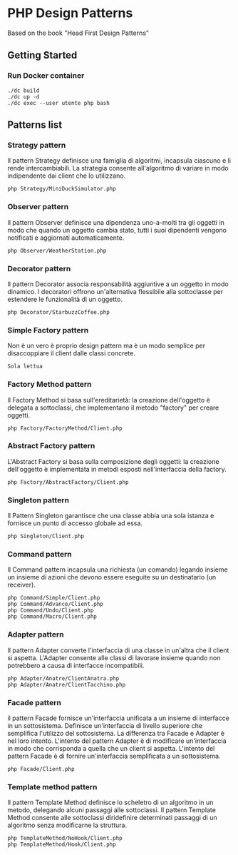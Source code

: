 # PHP Design Patterns

Based on the book "Head First Design Patterns"

## Getting Started
### Run Docker container
```
./dc build
./dc up -d
./dc exec --user utente php bash
```
## Patterns list

### Strategy pattern
Il pattern Strategy definisce una famiglia di algoritmi, incapsula ciascuno e li rende intercambiabili. La strategia consente all'algoritmo di variare in modo indipendente dai client che lo utilizzano.
```
php Strategy/MiniDuckSimulator.php
```
### Observer pattern
Il pattern Observer definisce una dipendenza uno-a-molti tra gli oggetti in modo che quando un oggetto cambia stato, tutti i suoi dipendenti vengono notificati e aggiornati automaticamente.
```
php Observer/WeatherStation.php
```
### Decorator pattern
Il pattern Decorator associa responsabilità aggiuntive a un oggetto in modo dinamico. I decoratori offrono un'alternativa flessibile alla sottoclasse per estendere le funzionalità di un oggetto.
```
php Decorator/StarbuzzCoffee.php
```
### Simple Factory pattern
Non è un vero è proprio design pattern ma è un modo semplice per disaccoppiare il client dalle classi concrete.
```
Sola lettua
```
### Factory Method pattern
Il Factory Method si basa sull'ereditarietà: la creazione dell'oggetto è delegata a sottoclassi, che implementano il metodo "factory" per creare oggetti.
```
php Factory/FactoryMethod/Client.php
```
### Abstract Factory pattern
L'Abstract Factory si basa sulla composizione degli oggetti: la creazione dell'oggetto è implementata in metodi esposti nell'interfaccia della factory.
```
php Factory/AbstractFactory/Client.php
```
### Singleton pattern
Il Pattern Singleton garantisce che una classe abbia una sola istanza e fornisce un punto di accesso globale ad essa.
```
php Singleton/Client.php
```
### Command pattern
Il Command pattern incapsula una richiesta (un comando) legando insieme un insieme di azioni che devono essere eseguite su un destinatario (un receiver).
```
php Command/Simple/Client.php
php Command/Advance/Client.php
php Command/Undo/Client.php
php Command/Macro/Client.php
```
### Adapter pattern
Il pattern Adapter converte l'interfaccia di una classe in un'altra che il client si aspetta. L'Adapter consente alle classi di lavorare insieme quando non potrebbero a causa di interfacce incompatibili.
```
php Adapter/Anatre/ClientAnatra.php 
php Adapter/Anatre/ClientTacchino.php 
```
### Facade pattern
il pattern Facade fornisce un'interfaccia unificata a un insieme di interfacce in un sottosistema. Definisce un'interfaccia di livello superiore che semplifica l'utilizzo del sottosistema. La differenza tra Facade e Adapter è nel loro intento. L'intento del pattern Adapter è di modificare un'interfaccia in modo che corrisponda a quella che un client si aspetta. L'intento del pattern Facade è di fornire un'interfaccia semplificata a un sottosistema.
```
php Facade/Client.php
```
### Template method pattern
Il pattern Template Method definisce lo scheletro di un algoritmo in un metodo, delegando alcuni passaggi alle sottoclassi. Il pattern Template Method consente alle sottoclassi diridefinire determinati passaggi di un algoritmo senza modificarne la struttura.  
```
php TemplateMethod/NoHook/Client.php
php TemplateMethod/Hook/Client.php
```
